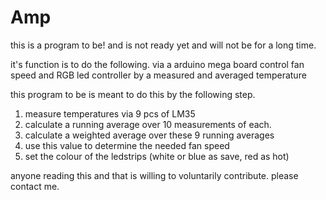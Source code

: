 # Amp
this is a program to be! and is not ready yet and will not be for a long time. 

it's function is to do the following.
via a arduino mega board control fan speed and RGB led controller by a measured and averaged temperature 

this program to be is meant to do this by the following step. 
1) measure temperatures via 9 pcs of LM35
2) calculate a running average over 10 measurements of each. 
3) calculate a weighted average over these 9 running averages
4) use this value to determine the needed fan speed 
5) set the colour of the ledstrips (white or blue as save, red as hot)

anyone reading this and that is willing to voluntarily contribute.
please contact me. 
